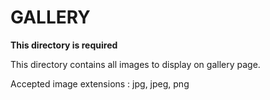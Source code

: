 # GALLERY

**This directory is required**

This directory contains all images to display on gallery page.

Accepted image extensions : jpg, jpeg, png

